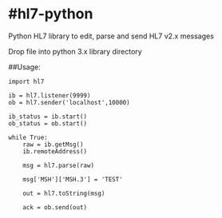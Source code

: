 #hl7-python
==========

Python HL7 library to edit, parse and send HL7 v2.x messages

Drop file into python 3.x library directory

##Usage:
```
import hl7

ib = hl7.listener(9999)
ob = hl7.sender('localhost',10000)

ib_status = ib.start()
ob_status = ob.start()

while True:
	raw = ib.getMsg()
	ib.remoteAddress()

	msg = hl7.parse(raw)

	msg['MSH']['MSH.3'] = 'TEST'

	out = hl7.toString(msg)

	ack = ob.send(out)
```
